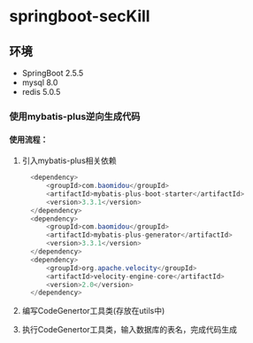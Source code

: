 # springboot-secKill

## 环境

- SpringBoot 2.5.5
- mysql 8.0
- redis 5.0.5

### 使用mybatis-plus逆向生成代码

#### 使用流程：

 1. 引入mybatis-plus相关依赖
      ```java
        <dependency>
            <groupId>com.baomidou</groupId>
            <artifactId>mybatis-plus-boot-starter</artifactId>
            <version>3.3.1</version>
        </dependency>
        <dependency>
            <groupId>com.baomidou</groupId>
            <artifactId>mybatis-plus-generator</artifactId>
            <version>3.3.1</version>
        </dependency>
        <dependency>
            <groupId>org.apache.velocity</groupId>
            <artifactId>velocity-engine-core</artifactId>
            <version>2.0</version>
        </dependency>
 
 
 2. 编写CodeGenertor工具类(存放在utils中)
 
 3. 执行CodeGenertor工具类，输入数据库的表名，完成代码生成

  
